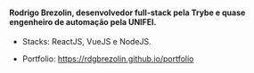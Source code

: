 #### Rodrigo Brezolin, desenvolvedor full-stack pela Trybe e quase engenheiro de automação pela UNIFEI.

* Stacks: ReactJS, VueJS e NodeJS.

* Portfolio: https://rdgbrezolin.github.io/portfolio
